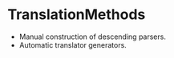 # TranslationMethods

- Manual construction of descending parsers.
- Automatic translator generators.
